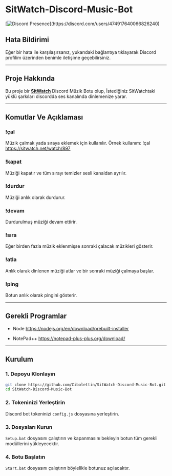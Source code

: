 # SitWatch-Discord-Music-Bot

 [![Discord Presence](https://lanyard-profile-readme.vercel.app/api/474917640066826240?theme=light&bg=809ecf&animated=false&hideDiscrim=true&borderRadius=30px&idleMessage=Probably%20doing%20something%20else...)](https://discord.com/users/474917640066826240)

## Hata Bildirimi
Eğer bir hata ile karşılaşırsanız, yukarıdaki bağlantıya tıklayarak Discord profilim üzerinden benimle iletişime geçebilirsiniz.  

---

## Proje Hakkında
Bu proje bir **[SitWatch](https://sitwatch.net)** Discord Müzik Botu olup, İstediğiniz SitWatchtaki yüklü şarkıları discordda ses kanalında dinlemenize yarar.

---

## Komutlar Ve Açıklaması

### !çal
Müzik çalmak yada sıraya eklemek için kullanılır.
Örnek kullanım: !çal https://sitwatch.net/watch/897

### !kapat
Müziği kapatır ve tüm sırayı temizler sesli kanaldan ayrılır.

### !durdur
Müziği anlık olarak durdurur.

### !devam
Durdurulmuş müziği devam ettirir.

### !sıra
Eğer birden fazla müzik eklenmişse sonraki çalacak müzikleri gösterir.

### !atla
Anlık olarak dinlenen müziği atlar ve bir sonraki müziği çalmaya başlar.

### !ping
Botun anlık olarak pingini gösterir.

---

## Gerekli Programlar
- Node
https://nodejs.org/en/download/prebuilt-installer

- NotePad++
https://notepad-plus-plus.org/download/

---

## Kurulum

### 1. Depoyu Klonlayın
```bash
git clone https://github.com/Cibolettin/SitWatch-Discord-Music-Bot.git
cd SitWatch-Discord-Music-Bot
```

### 2. Tokeninizi Yerleştirin
Discord bot tokeninizi `config.js` dosyasına yerleştirin.

### 3. Dosyaları Kurun
`Setup.bat` dosyasını çalıştırın ve kapanmasını bekleyin botun tüm gerekli modüllerini yükleyecektir.

### 4. Botu Başlatın
`Start.bat` dosyasını çalıştırın böylelikle botunuz açılacaktır.
